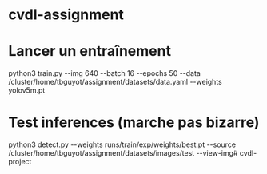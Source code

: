 # cvdl-assignment

# Lancer un entraînement
python3 train.py --img 640 --batch 16 --epochs 50 --data /cluster/home/tbguyot/assignment/datasets/data.yaml --weights yolov5m.pt

# Test inferences (marche pas bizarre)
python3 detect.py --weights runs/train/exp/weights/best.pt --source /cluster/home/tbguyot/assignment/datasets/images/test --view-img# cvdl-project
